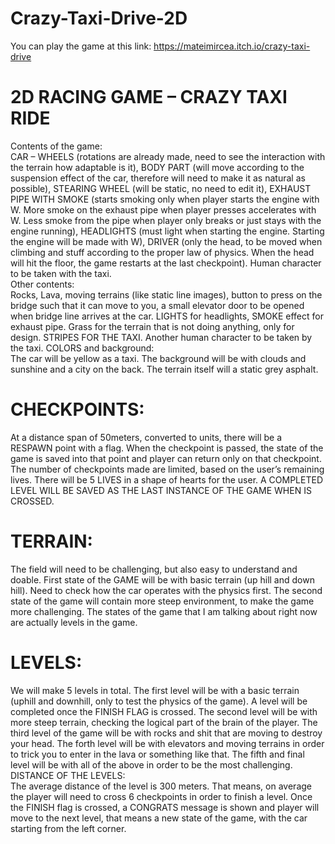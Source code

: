 # Crazy-Taxi-Drive-2D

You can play the game at this link: 
https://mateimircea.itch.io/crazy-taxi-drive

# 2D RACING GAME – CRAZY TAXI RIDE  
Contents of the game:  
CAR – WHEELS (rotations are already made, need to see the interaction with the terrain how adaptable is it), BODY PART (will move according to the suspension effect of the car, therefore will need to make it as natural as possible), STEARING WHEEL (will be static, no need to edit it), EXHAUST PIPE WITH SMOKE (starts smoking only when player starts the engine with W. More smoke on the exhaust pipe when player presses accelerates with W. Less smoke from the pipe when player only breaks or just stays with the engine running), HEADLIGHTS (must light when starting the engine. Starting the engine will be made with W), DRIVER (only the head, to be moved when climbing and stuff according to the proper law of physics. When the head will hit the floor, the game restarts at the last checkpoint). Human character to be taken with the taxi.  
Other contents:  
Rocks, Lava, moving terrains (like static line images), button to press on the bridge such that it can move to you, a small elevator door to be opened when bridge line arrives at the car. LIGHTS for headlights, SMOKE effect for exhaust pipe. Grass for the terrain that is not doing anything, only for design. STRIPES FOR THE TAXI. Another human character to be taken by the taxi.
COLORS and background:  
The car will be yellow as a taxi. The background will be with clouds and sunshine and a city on the back. The terrain itself will a static grey asphalt.   

# CHECKPOINTS:  
At a distance span of 50meters, converted to units, there will be a RESPAWN point with a flag. When the checkpoint is passed, the state of the game is saved into that point and player can return only on that checkpoint. The number of checkpoints made are limited, based on the user’s remaining lives. There will be 5 LIVES in a shape of hearts for the user. A COMPLETED LEVEL WILL BE SAVED AS THE LAST INSTANCE OF THE GAME WHEN IS CROSSED.

# TERRAIN:  
The field will need to be challenging, but also easy to understand and doable. First state of the GAME will be with basic terrain (up hill and down hill). Need to check how the car operates with the physics first. The second state of the game will contain more steep environment, to make the game more challenging. The states of the game that I am talking about right now are actually levels in the game.  

# LEVELS:  
We will make 5 levels in total. The first level will be with a basic terrain (uphill and downhill, only to test the physics of the game). A level will be completed once the FINISH FLAG is crossed. The second level will be with more steep terrain, checking the logical part of the brain of the player. The third level of the game will be with rocks and shit that are moving to destroy your head. The forth level will be with elevators and moving terrains in order to trick you to enter in the lava or something like that. The fifth and final level will be with all of the above in order to be the most challenging.  
DISTANCE OF THE LEVELS:  
The average distance of the level is 300 meters. That means, on average the player will need to cross 6 checkpoints in order to finish a level. Once the FINISH flag is crossed, a CONGRATS message is shown and player will move to the next level, that means a new state of the game, with the car starting from the left corner.  


